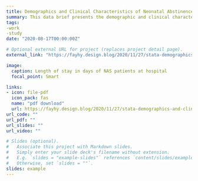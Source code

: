 ```yaml
---
title: Demographics and Clinical Characteristics of Neonatal Abstinence Syndrome (NAS) in Texas, 2019            
summary: This data brief presents the demographic and clinical characteristics of non-iatrogenic NAS cases recorded among 692 hospitals in Texas, 2019. 
tags: 
-work
-study
date: "2020-08-17T00:00:00Z"

# Optional external URL for project (replaces project detail page). 
external_link: "https://fayhy.design.blog/2020/11/27/stata-demographics-and-clinical-characteristics-of-neonatal-abstinence-syndrome-in-texas-2019/"

image:
  caption: Length of stay in days of NAS patients at hospital 
  focal_point: Smart

links:
- icon: file-pdf
  icon_pack: fas
  name: "pdf download"
  url: https://fayhy.design.blog/2020/11/27/stata-demographics-and-clinical-characteristics-of-neonatal-abstinence-syndrome-in-texas-2019/
url_code: ""
url_pdf: ""
url_slides: ""
url_video: ""

# Slides (optional).
#   Associate this project with Markdown slides.
#   Simply enter your slide deck's filename without extension.
#   E.g. `slides = "example-slides"` references `content/slides/example-slides.md`.
#   Otherwise, set `slides = ""`.
slides: example
---
```

